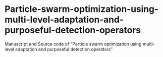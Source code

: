 # Particle-swarm-optimization-using-multi-level-adaptation-and-purposeful-detection-operators
Manuscript and Source code of "Particle swarm optimization using multi-level
adaptation and purposeful detection operators"

